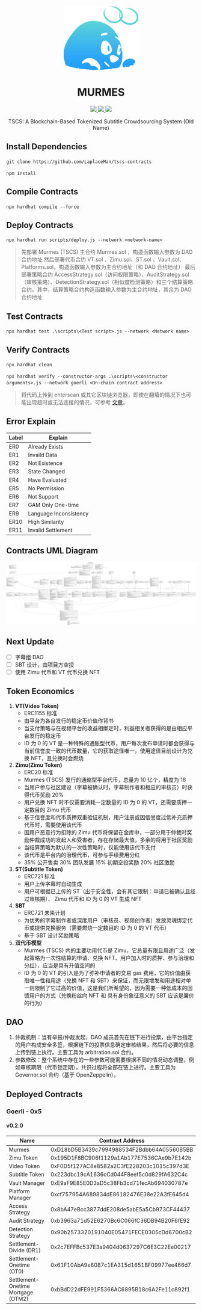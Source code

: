<div align="center"> 
<img src="./logo.png" height="170px"/>
<p><h1>MURMES</h1></p>
<p>
<a href="https://www.youtube.com/channel/UCcIqRf9rq1oAN7pprsfpM8w"> <img src="https://img.shields.io/badge/YouTube-FF0000?style=flat&logo=youtube&logoColor=white" height="25px" /> </a>
<a href="https://twitter.com/laplaceman1007"> <img src="https://img.shields.io/badge/Twitter-1DA1F2?style=flat&logo=twitter&logoColor=white" height="25px" /> </a>
<img src="https://img.shields.io/badge/version-v0.2.2-blue" height="25px" />
</p>
<p>
TSCS: A Blockchain-Based Tokenized Subtitle Crowdsourcing System (Old Name)
</P>
</div>

## Install Dependencies

`git clone https://github.com/LaplaceMan/tscs-contracts`

`npm install`

## Compile Contracts

`npx hardhat compile --force`

## Deploy Contracts

`npx hardhat run scripts/deploy.js --network <network-name>`

> 先部署 Murmes (TSCS) 主合约 Murmes.sol ，构造函数输入参数为 DAO 合约地址
> 然后部署代币合约 VT.sol 、Zimu.sol、ST.sol 、Vault.sol、Platforms.sol，构造函数输入参数为主合约地址（和 DAO 合约地址）
> 最后部署策略合约 AccessStrategy.sol（访问权限策略）、AuditStrategy.sol（审核策略）、DetectionStrategy.sol（相似度检测策略）和三个结算策略合约。其中，结算策略合约构造函数输入参数为主合约地址，其余为 DAO 合约地址

## Test Contracts

`npx hardhat test .\scripts\<Test script>.js --network <Network name>`

## Verify Contracts

`npx hardhat clean`

`npx hardhat verify --constructor-args .\scripts\<constructor arguments>.js --network goerli <On-chain contract address>`

> 将代码上传到 ehterscan 或其它区块链浏览器，即使在翻墙的情况下也可能出现超时或无法连接的情况，可参考 [文章](https://learnblockchain.cn/question/2939)。

## Error Explain

| Label | Explain                |
| ----- | ---------------------- |
| ER0   | Already Exists         |
| ER1   | Invaild Data           |
| ER2   | Not Existence          |
| ER3   | State Changed          |
| ER4   | Have Evaluated         |
| ER5   | No Permission          |
| ER6   | Not Support            |
| ER7   | GAM Only One-time      |
| ER9   | Language Inconsistency |
| ER10  | High Similarity        |
| ER11  | Invalid Settlement     |

## Contracts UML Diagram

![Contracts UML](./contractsUMLDiagram.svg)

## Next Update

- [ ] 字幕组 DAO
- [ ] SBT 设计，由项目方空投
- [ ] 使用 Zimu 代币和 VT 代币兑换 NFT

## Token Economics

1. **VT(Video Token)**
   - ERC1155 标准
   - 由平台为各自发行的稳定币价值作背书
   - 当支付策略与在视频平台的收益相绑定时，利益相关者获得的是由相应平台发行的稳定币
   - ID 为 0 的 VT 是一种特殊的通胀型代币，用户每次发布申请时都会获得与当前信誉度一致的代币数量，它的获取途径唯一，使用途径目前设计为兑换 NFT，且兑换时会燃烧
2. **Zimu(Zimu Token)**
   - ERC20 标准
   - Murmes (TSCS) 发行的通缩型平台代币，总量为 10 亿个，精度为 18
   - 当用户参与社区建设（字幕被确认时，字幕制作者和相应的审核员）时获得代币奖励 20%
   - 用户兑换 NFT 时不仅需要消耗一定数量的 ID 为 0 的 VT，还需要质押一定数目的 Zimu 代币
   - 基于信誉度和代币质押双重验证机制，用户注册或因信誉度过低补充质押代币时，需要使用该代币
   - 因用户恶意行为扣除的 Zimu 代币将保留在金库中，一部分用于仲裁时奖励仲裁成功的发起人和受害者，存在存储最大值，多余的将用于社区奖励
   - 当结算策略为默认的一次性策略时，仅能使用该代币支付
   - 该代币是平台内的治理代币，可参与手续费用分红
   - 35% 公开售卖 30% 团队发展 15% 初期空投奖励 20% 社区激励
3. **ST(Subtitle Token)**
   - ERC721 标准
   - 用户上传字幕时自动生成
   - 用户可根据已上传的 ST（出于安全性，会有其它限制：申请已被确认且经过审核期）、 Zimu 代币和 ID 为 0 的 VT 生成 NFT
4. **SBT**
   - ERC721 未来计划
   - 为优秀的字幕制作者或深度用户（审核员、视频创作者）发放灵魂绑定代币或提供兑换服务（需要燃烧一定数目的 ID 为 0 的 VT 代币）
   - 基于 SBT 设计奖励策略
5. **双代币模型**
   - Murmes (TSCS) 内的主要功用代币是 Zimu，它总量有限且用途广泛（发起策略为一次性结算的申请、兑换 NFT、用户加入时的质押、参与治理和分红），应当是具有升值空间的
   - ID 为 0 的 VT 的引入是为了弥补申请者的交易 gas 费用，它的价值由获取唯一性和用途（兑换 NFT 和 SBT）来保证，而无限增发和用途相对单一则限制了它过高的价值，这是我们所希望的，因为需要一种低成本的回馈用户的方式（兑换粉丝向 NFT 和 具有身份象征意义的 SBT 应该是廉价的行为）

## DAO

1. 仲裁机制：当有举报/仲裁发起，DAO 成员首先在链下进行投票，由平台指定的用户构成安全多签，根据链下的投票信息确定审核结果，然后将必要的信息上传到链上执行。主要工具为 arbitration.sol 合约。
2. 参数修改：整个系统中存在的一些参数可能需要根据不同的情况动态调整，例如审核期限（代币锁定期），共识过程将全部在链上进行。主要工具为 Governor.sol 合约（基于 OpenZeppelin）。

## Deployed Contracts

### Goerli - 0x5

#### v0.2.0

| Name                               | Contract Address                           |
| ---------------------------------- | ------------------------------------------ |
| Murmes                             | 0xD18bD5B3439c7994988534F2Bdbb64A0556085BB |
| Zimu Token                         | 0x195D1F8BC906f1129a1Ab177E7536CAe9b7E142b |
| Video Token                        | 0xF0D5f127AC8e8582a2C3fE228203c1015c397d3E |
| Subtitle Token                     | 0x223dbc19cA1636cCd044F8eef5c0d829fA632C4c |
| Vault Manager                      | 0xE9aF9E85E0D3aD5c38Fb3cd71fecAb694030787e |
| Platform Manager                   | 0xcf757954A689834dE86182476E38e22A3fE645d4 |
| Access Strategy                    | 0x8bA47eBcc3877ddE208de5abE5a5Cb973CF44437 |
| Audit Strategy                     | 0xb3963a71d52E6270Bc6C066fC36DB94B20F6fE92 |
| Detection Strategy                 | 0x90b2573320191040E05471FECE0305cDd6700cB2 |
| Settlement-Divide (DR1)            | 0x2c7EFFBc537E3a9404d0637297C6E3C22Ee00217 |
| Settlement-Onetime (OT0)           | 0x61F10AbA9e6087c1EA315d1651BF09977ee466d7 |
| Settlement-Onetime Mortgage (OTM2) | 0xbBdD22dFE991F5366AC6895B18c6A2Fe11c892f1 |
